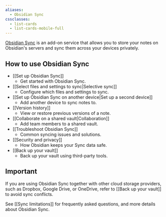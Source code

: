 ```yaml
---
aliases:
  - Obsidian Sync
cssclasses:
  - list-cards
  - list-cards-mobile-full
---
```

[Obsidian Sync](https://obsidian.md/sync) is an add-on service that allows you to store your notes on Obsidian's servers and sync them across your devices privately.

## How to use Obsidian Sync

- [[Set up Obsidian Sync]]
	- Get started with Obsidian Sync.
- [[Select files and settings to sync|Selective sync]]
	- Configure which files and settings to sync.
- [[Set up Obsidian Sync on another device|Set up a second device]]
	- Add another device to sync notes to.
- [[Version history]]
	- View or restore previous versions of a note.
- [[Collaborate on a shared vault|Collaboration]]
	- Add team members to a shared vault.
- [[Troubleshoot Obsidian Sync]]
	- Common syncing issues and solutions.
- [[Security and privacy]]
	- How Obsidian keeps your Sync data safe.
- [[Back up your vault]]
	- Back up your vault using third-party tools.

## Important

If you are using Obsidian Sync together with other cloud storage providers, such as Dropbox, Google Drive, or OneDrive, refer to [[Back up your vault]] to avoid sync conflicts.

See [[Sync limitations]] for frequently asked questions, and more details about Obsidian Sync.
 